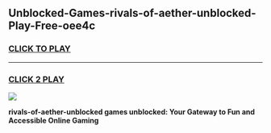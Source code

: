 
## Unblocked-Games-rivals-of-aether-unblocked-Play-Free-oee4c
<h3>
<a href="https://premium76.site?title=rivals-of-aether-unblocked&ref=20M">CLICK TO PLAY</a></h3>
<hr>

<h3>
<a href="https://premium76.site?title=rivals-of-aether-unblocked&ref=20M">CLICK 2 PLAY</a>
  
</h3>

<a href="https://premium76.site?title=rivals-of-aether-unblocked&ref=19M"><img src="https://clearcache.store/games.png"></a>


**rivals-of-aether-unblocked games unblocked: Your Gateway to Fun and Accessible Online Gaming**
